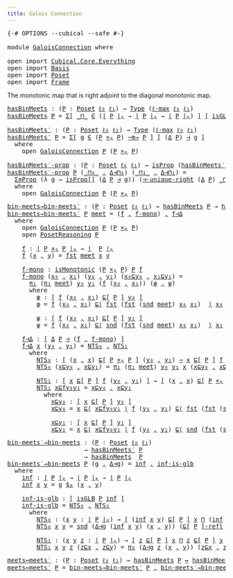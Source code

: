 ```yaml
---
title: Galois Connection
---
```


<pre class="Agda"><a id="43" class="Symbol">{-#</a> <a id="47" class="Keyword">OPTIONS</a> <a id="55" class="Pragma">--cubical</a> <a id="65" class="Pragma">--safe</a> <a id="72" class="Symbol">#-}</a>

<a id="77" class="Keyword">module</a> <a id="84" href="GaloisConnection.html" class="Module">GaloisConnection</a> <a id="101" class="Keyword">where</a>

<a id="108" class="Keyword">open</a> <a id="113" class="Keyword">import</a> <a id="120" href="Cubical.Core.Everything.html" class="Module">Cubical.Core.Everything</a>
<a id="144" class="Keyword">open</a> <a id="149" class="Keyword">import</a> <a id="156" href="Basis.html" class="Module">Basis</a>
<a id="162" class="Keyword">open</a> <a id="167" class="Keyword">import</a> <a id="174" href="Poset.html" class="Module">Poset</a>
<a id="180" class="Keyword">open</a> <a id="185" class="Keyword">import</a> <a id="192" href="Frame.html" class="Module">Frame</a>
</pre>
The monotonic map that is right adjoint to the diagonal monotonic map.

<pre class="Agda"><a id="hasBinMeets"></a><a id="283" href="GaloisConnection.html#283" class="Function">hasBinMeets</a> <a id="295" class="Symbol">:</a> <a id="297" class="Symbol">(</a><a id="298" href="GaloisConnection.html#298" class="Bound">P</a> <a id="300" class="Symbol">:</a> <a id="302" href="Poset.html#2165" class="Function">Poset</a> <a id="308" href="Basis.html#2455" class="Generalizable">ℓ₀</a> <a id="311" href="Basis.html#2458" class="Generalizable">ℓ₁</a><a id="313" class="Symbol">)</a> <a id="315" class="Symbol">→</a> <a id="317" href="Cubical.Core.Primitives.html#1230" class="Primitive">Type</a> <a id="322" class="Symbol">(</a><a id="323" href="Cubical.Core.Primitives.html#1202" class="Primitive">ℓ-max</a> <a id="329" href="Basis.html#2455" class="Generalizable">ℓ₀</a> <a id="332" href="Basis.html#2458" class="Generalizable">ℓ₁</a><a id="334" class="Symbol">)</a>
<a id="336" href="GaloisConnection.html#283" class="Function">hasBinMeets</a> <a id="348" href="GaloisConnection.html#348" class="Bound">P</a> <a id="350" class="Symbol">=</a> <a id="352" href="Cubical.Core.Primitives.html#6302" class="Function">Σ[</a> <a id="355" href="GaloisConnection.html#355" class="Bound Operator">_⊓_</a> <a id="359" href="Cubical.Core.Primitives.html#6302" class="Function">∈</a> <a id="361" class="Symbol">(</a><a id="362" href="Poset.html#2382" class="Function Operator">∣</a> <a id="364" href="GaloisConnection.html#348" class="Bound">P</a> <a id="366" href="Poset.html#2382" class="Function Operator">∣ₚ</a> <a id="369" class="Symbol">→</a> <a id="371" href="Poset.html#2382" class="Function Operator">∣</a> <a id="373" href="GaloisConnection.html#348" class="Bound">P</a> <a id="375" href="Poset.html#2382" class="Function Operator">∣ₚ</a> <a id="378" class="Symbol">→</a> <a id="380" href="Poset.html#2382" class="Function Operator">∣</a> <a id="382" href="GaloisConnection.html#348" class="Bound">P</a> <a id="384" href="Poset.html#2382" class="Function Operator">∣ₚ</a><a id="386" class="Symbol">)</a> <a id="388" href="Cubical.Core.Primitives.html#6302" class="Function">]</a> <a id="390" href="Basis.html#1600" class="Function Operator">[</a> <a id="392" href="Frame.html#1300" class="Function">isGLB</a> <a id="398" href="GaloisConnection.html#348" class="Bound">P</a> <a id="400" href="GaloisConnection.html#355" class="Bound Operator">_⊓_</a> <a id="404" href="Basis.html#1600" class="Function Operator">]</a>

<a id="hasBinMeets′"></a><a id="407" href="GaloisConnection.html#407" class="Function">hasBinMeets′</a> <a id="420" class="Symbol">:</a> <a id="422" class="Symbol">(</a><a id="423" href="GaloisConnection.html#423" class="Bound">P</a> <a id="425" class="Symbol">:</a> <a id="427" href="Poset.html#2165" class="Function">Poset</a> <a id="433" href="Basis.html#2455" class="Generalizable">ℓ₀</a> <a id="436" href="Basis.html#2458" class="Generalizable">ℓ₁</a><a id="438" class="Symbol">)</a> <a id="440" class="Symbol">→</a> <a id="442" href="Cubical.Core.Primitives.html#1230" class="Primitive">Type</a> <a id="447" class="Symbol">(</a><a id="448" href="Cubical.Core.Primitives.html#1202" class="Primitive">ℓ-max</a> <a id="454" href="Basis.html#2455" class="Generalizable">ℓ₀</a> <a id="457" href="Basis.html#2458" class="Generalizable">ℓ₁</a><a id="459" class="Symbol">)</a>
<a id="461" href="GaloisConnection.html#407" class="Function">hasBinMeets′</a> <a id="474" href="GaloisConnection.html#474" class="Bound">P</a> <a id="476" class="Symbol">=</a> <a id="478" href="Cubical.Core.Primitives.html#6302" class="Function">Σ[</a> <a id="481" href="GaloisConnection.html#481" class="Bound">g</a> <a id="483" href="Cubical.Core.Primitives.html#6302" class="Function">∈</a> <a id="485" class="Symbol">(</a><a id="486" href="GaloisConnection.html#474" class="Bound">P</a> <a id="488" href="Poset.html#7749" class="Function Operator">×ₚ</a> <a id="491" href="GaloisConnection.html#474" class="Bound">P</a><a id="492" class="Symbol">)</a> <a id="494" href="Poset.html#5482" class="Function Operator">─m→</a> <a id="498" href="GaloisConnection.html#474" class="Bound">P</a> <a id="500" href="Cubical.Core.Primitives.html#6302" class="Function">]</a> <a id="502" href="Basis.html#1600" class="Function Operator">[</a> <a id="504" class="Symbol">(</a><a id="505" href="Poset.html#8855" class="Function">Δ</a> <a id="507" href="GaloisConnection.html#474" class="Bound">P</a><a id="508" class="Symbol">)</a> <a id="510" href="Poset.html#9592" class="Function Operator">⊣</a> <a id="512" href="GaloisConnection.html#481" class="Bound">g</a> <a id="514" href="Basis.html#1600" class="Function Operator">]</a>
  <a id="518" class="Keyword">where</a>
    <a id="528" class="Keyword">open</a> <a id="533" href="Poset.html#9546" class="Module">GaloisConnection</a> <a id="550" href="GaloisConnection.html#474" class="Bound">P</a> <a id="552" class="Symbol">(</a><a id="553" href="GaloisConnection.html#474" class="Bound">P</a> <a id="555" href="Poset.html#7749" class="Function Operator">×ₚ</a> <a id="558" href="GaloisConnection.html#474" class="Bound">P</a><a id="559" class="Symbol">)</a>

<a id="hasBinMeets′-prop"></a><a id="562" href="GaloisConnection.html#562" class="Function">hasBinMeets′-prop</a> <a id="580" class="Symbol">:</a> <a id="582" class="Symbol">(</a><a id="583" href="GaloisConnection.html#583" class="Bound">P</a> <a id="585" class="Symbol">:</a> <a id="587" href="Poset.html#2165" class="Function">Poset</a> <a id="593" href="Basis.html#2455" class="Generalizable">ℓ₀</a> <a id="596" href="Basis.html#2458" class="Generalizable">ℓ₁</a><a id="598" class="Symbol">)</a> <a id="600" class="Symbol">→</a> <a id="602" href="Cubical.Foundations.Prelude.html#10148" class="Function">isProp</a> <a id="609" class="Symbol">(</a><a id="610" href="GaloisConnection.html#407" class="Function">hasBinMeets′</a> <a id="623" href="GaloisConnection.html#583" class="Bound">P</a><a id="624" class="Symbol">)</a>
<a id="626" href="GaloisConnection.html#562" class="Function">hasBinMeets′-prop</a> <a id="644" href="GaloisConnection.html#644" class="Bound">P</a> <a id="646" class="Symbol">(</a><a id="647" href="GaloisConnection.html#647" class="Bound Operator">_⊓₀_</a> <a id="652" href="Agda.Builtin.Sigma.html#236" class="InductiveConstructor Operator">,</a> <a id="654" href="GaloisConnection.html#654" class="Bound">Δ⊣⊓₀</a><a id="658" class="Symbol">)</a> <a id="660" class="Symbol">(</a><a id="661" href="GaloisConnection.html#661" class="Bound Operator">_⊓₁_</a> <a id="666" href="Agda.Builtin.Sigma.html#236" class="InductiveConstructor Operator">,</a> <a id="668" href="GaloisConnection.html#668" class="Bound">Δ⊣⊓₁</a><a id="672" class="Symbol">)</a> <a id="674" class="Symbol">=</a>
  <a id="678" href="Cubical.Data.Sigma.Properties.html#11948" class="Function">Σ≡Prop</a> <a id="685" class="Symbol">(λ</a> <a id="688" href="GaloisConnection.html#688" class="Bound">g</a> <a id="690" class="Symbol">→</a> <a id="692" href="Basis.html#1544" class="Function">isProp[]</a> <a id="701" class="Symbol">(</a><a id="702" href="Poset.html#8855" class="Function">Δ</a> <a id="704" href="GaloisConnection.html#644" class="Bound">P</a> <a id="706" href="Poset.html#9592" class="Function Operator">⊣</a> <a id="708" href="GaloisConnection.html#688" class="Bound">g</a><a id="709" class="Symbol">))</a> <a id="712" class="Symbol">(</a><a id="713" href="Poset.html#9721" class="Function">⊣-unique-right</a> <a id="728" class="Symbol">(</a><a id="729" href="Poset.html#8855" class="Function">Δ</a> <a id="731" href="GaloisConnection.html#644" class="Bound">P</a><a id="732" class="Symbol">)</a> <a id="734" href="GaloisConnection.html#647" class="Bound Operator">_⊓₀_</a> <a id="739" href="GaloisConnection.html#661" class="Bound Operator">_⊓₁_</a> <a id="744" href="GaloisConnection.html#654" class="Bound">Δ⊣⊓₀</a> <a id="749" href="GaloisConnection.html#668" class="Bound">Δ⊣⊓₁</a><a id="753" class="Symbol">)</a>
  <a id="757" class="Keyword">where</a>
    <a id="767" class="Keyword">open</a> <a id="772" href="Poset.html#9546" class="Module">GaloisConnection</a> <a id="789" href="GaloisConnection.html#644" class="Bound">P</a> <a id="791" class="Symbol">(</a><a id="792" href="GaloisConnection.html#644" class="Bound">P</a> <a id="794" href="Poset.html#7749" class="Function Operator">×ₚ</a> <a id="797" href="GaloisConnection.html#644" class="Bound">P</a><a id="798" class="Symbol">)</a>
</pre>
<pre class="Agda"><a id="bin-meets→bin-meets′"></a><a id="813" href="GaloisConnection.html#813" class="Function">bin-meets→bin-meets′</a> <a id="834" class="Symbol">:</a> <a id="836" class="Symbol">(</a><a id="837" href="GaloisConnection.html#837" class="Bound">P</a> <a id="839" class="Symbol">:</a> <a id="841" href="Poset.html#2165" class="Function">Poset</a> <a id="847" href="Basis.html#2455" class="Generalizable">ℓ₀</a> <a id="850" href="Basis.html#2458" class="Generalizable">ℓ₁</a><a id="852" class="Symbol">)</a> <a id="854" class="Symbol">→</a> <a id="856" href="GaloisConnection.html#283" class="Function">hasBinMeets</a> <a id="868" href="GaloisConnection.html#837" class="Bound">P</a> <a id="870" class="Symbol">→</a> <a id="872" href="GaloisConnection.html#407" class="Function">hasBinMeets′</a> <a id="885" href="GaloisConnection.html#837" class="Bound">P</a>
<a id="887" href="GaloisConnection.html#813" class="Function">bin-meets→bin-meets′</a> <a id="908" href="GaloisConnection.html#908" class="Bound">P</a> <a id="910" href="GaloisConnection.html#910" class="Bound">meet</a> <a id="915" class="Symbol">=</a> <a id="917" class="Symbol">(</a><a id="918" href="GaloisConnection.html#1012" class="Function">f</a> <a id="920" href="Agda.Builtin.Sigma.html#236" class="InductiveConstructor Operator">,</a> <a id="922" href="GaloisConnection.html#1072" class="Function">f-mono</a><a id="928" class="Symbol">)</a> <a id="930" href="Agda.Builtin.Sigma.html#236" class="InductiveConstructor Operator">,</a> <a id="932" href="GaloisConnection.html#1448" class="Function">f⊣Δ</a>
  <a id="938" class="Keyword">where</a>
    <a id="948" class="Keyword">open</a> <a id="953" href="Poset.html#9546" class="Module">GaloisConnection</a> <a id="970" href="GaloisConnection.html#908" class="Bound">P</a> <a id="972" class="Symbol">(</a><a id="973" href="GaloisConnection.html#908" class="Bound">P</a> <a id="975" href="Poset.html#7749" class="Function Operator">×ₚ</a> <a id="978" href="GaloisConnection.html#908" class="Bound">P</a><a id="979" class="Symbol">)</a>
    <a id="985" class="Keyword">open</a> <a id="990" href="Poset.html#3652" class="Module">PosetReasoning</a> <a id="1005" href="GaloisConnection.html#908" class="Bound">P</a>

    <a id="1012" href="GaloisConnection.html#1012" class="Function">f</a> <a id="1014" class="Symbol">:</a> <a id="1016" href="Poset.html#2382" class="Function Operator">∣</a> <a id="1018" href="GaloisConnection.html#908" class="Bound">P</a> <a id="1020" href="Poset.html#7749" class="Function Operator">×ₚ</a> <a id="1023" href="GaloisConnection.html#908" class="Bound">P</a> <a id="1025" href="Poset.html#2382" class="Function Operator">∣ₚ</a> <a id="1028" class="Symbol">→</a> <a id="1030" href="Poset.html#2382" class="Function Operator">∣</a>  <a id="1033" href="GaloisConnection.html#908" class="Bound">P</a> <a id="1035" href="Poset.html#2382" class="Function Operator">∣ₚ</a>
    <a id="1042" href="GaloisConnection.html#1012" class="Function">f</a> <a id="1044" class="Symbol">(</a><a id="1045" href="GaloisConnection.html#1045" class="Bound">x</a> <a id="1047" href="Agda.Builtin.Sigma.html#236" class="InductiveConstructor Operator">,</a> <a id="1049" href="GaloisConnection.html#1049" class="Bound">y</a><a id="1050" class="Symbol">)</a> <a id="1052" class="Symbol">=</a> <a id="1054" href="Agda.Builtin.Sigma.html#252" class="Field">fst</a> <a id="1058" href="GaloisConnection.html#910" class="Bound">meet</a> <a id="1063" href="GaloisConnection.html#1045" class="Bound">x</a> <a id="1065" href="GaloisConnection.html#1049" class="Bound">y</a>

    <a id="1072" href="GaloisConnection.html#1072" class="Function">f-mono</a> <a id="1079" class="Symbol">:</a> <a id="1081" href="Poset.html#4668" class="Function">isMonotonic</a> <a id="1093" class="Symbol">(</a><a id="1094" href="GaloisConnection.html#908" class="Bound">P</a> <a id="1096" href="Poset.html#7749" class="Function Operator">×ₚ</a> <a id="1099" href="GaloisConnection.html#908" class="Bound">P</a><a id="1100" class="Symbol">)</a> <a id="1102" href="GaloisConnection.html#908" class="Bound">P</a> <a id="1104" href="GaloisConnection.html#1012" class="Function">f</a>
    <a id="1110" href="GaloisConnection.html#1072" class="Function">f-mono</a> <a id="1117" class="Symbol">(</a><a id="1118" href="GaloisConnection.html#1118" class="Bound">x₀</a> <a id="1121" href="Agda.Builtin.Sigma.html#236" class="InductiveConstructor Operator">,</a> <a id="1123" href="GaloisConnection.html#1123" class="Bound">x₁</a><a id="1125" class="Symbol">)</a> <a id="1127" class="Symbol">(</a><a id="1128" href="GaloisConnection.html#1128" class="Bound">y₀</a> <a id="1131" href="Agda.Builtin.Sigma.html#236" class="InductiveConstructor Operator">,</a> <a id="1133" href="GaloisConnection.html#1133" class="Bound">y₁</a><a id="1135" class="Symbol">)</a> <a id="1137" class="Symbol">(</a><a id="1138" href="GaloisConnection.html#1138" class="Bound">x₀⊑y₀</a> <a id="1144" href="Agda.Builtin.Sigma.html#236" class="InductiveConstructor Operator">,</a> <a id="1146" href="GaloisConnection.html#1146" class="Bound">x₁⊑y₁</a><a id="1151" class="Symbol">)</a> <a id="1153" class="Symbol">=</a>
      <a id="1161" href="Basis.html#1018" class="Field">π₁</a> <a id="1164" class="Symbol">(</a><a id="1165" href="Basis.html#1018" class="Field">π₁</a> <a id="1168" href="GaloisConnection.html#910" class="Bound">meet</a><a id="1172" class="Symbol">)</a> <a id="1174" href="GaloisConnection.html#1128" class="Bound">y₀</a> <a id="1177" href="GaloisConnection.html#1133" class="Bound">y₁</a> <a id="1180" class="Symbol">(</a><a id="1181" href="GaloisConnection.html#1012" class="Function">f</a> <a id="1183" class="Symbol">(</a><a id="1184" href="GaloisConnection.html#1118" class="Bound">x₀</a> <a id="1187" href="Agda.Builtin.Sigma.html#236" class="InductiveConstructor Operator">,</a> <a id="1189" href="GaloisConnection.html#1123" class="Bound">x₁</a><a id="1191" class="Symbol">))</a> <a id="1194" class="Symbol">(</a><a id="1195" href="GaloisConnection.html#1222" class="Function">φ</a> <a id="1197" href="Agda.Builtin.Sigma.html#236" class="InductiveConstructor Operator">,</a> <a id="1199" href="GaloisConnection.html#1337" class="Function">ψ</a><a id="1200" class="Symbol">)</a>
      <a id="1208" class="Keyword">where</a>
        <a id="1222" href="GaloisConnection.html#1222" class="Function">φ</a> <a id="1224" class="Symbol">:</a> <a id="1226" href="Basis.html#1600" class="Function Operator">[</a> <a id="1228" href="GaloisConnection.html#1012" class="Function">f</a> <a id="1230" class="Symbol">(</a><a id="1231" href="GaloisConnection.html#1118" class="Bound">x₀</a> <a id="1234" href="Agda.Builtin.Sigma.html#236" class="InductiveConstructor Operator">,</a> <a id="1236" href="GaloisConnection.html#1123" class="Bound">x₁</a><a id="1238" class="Symbol">)</a> <a id="1240" href="Poset.html#2551" class="Function">⊑[</a> <a id="1243" href="GaloisConnection.html#908" class="Bound">P</a> <a id="1245" href="Poset.html#2551" class="Function">]</a> <a id="1247" href="GaloisConnection.html#1128" class="Bound">y₀</a> <a id="1250" href="Basis.html#1600" class="Function Operator">]</a>
        <a id="1260" href="GaloisConnection.html#1222" class="Function">φ</a> <a id="1262" class="Symbol">=</a> <a id="1264" href="GaloisConnection.html#1012" class="Function">f</a> <a id="1266" class="Symbol">(</a><a id="1267" href="GaloisConnection.html#1118" class="Bound">x₀</a> <a id="1270" href="Agda.Builtin.Sigma.html#236" class="InductiveConstructor Operator">,</a> <a id="1272" href="GaloisConnection.html#1123" class="Bound">x₁</a><a id="1274" class="Symbol">)</a> <a id="1276" href="Poset.html#3694" class="Function Operator">⊑⟨</a> <a id="1279" href="Agda.Builtin.Sigma.html#252" class="Field">fst</a> <a id="1283" class="Symbol">(</a><a id="1284" href="Agda.Builtin.Sigma.html#252" class="Field">fst</a> <a id="1288" class="Symbol">(</a><a id="1289" href="Agda.Builtin.Sigma.html#264" class="Field">snd</a> <a id="1293" href="GaloisConnection.html#910" class="Bound">meet</a><a id="1297" class="Symbol">)</a> <a id="1299" href="GaloisConnection.html#1118" class="Bound">x₀</a> <a id="1302" href="GaloisConnection.html#1123" class="Bound">x₁</a><a id="1304" class="Symbol">)</a>  <a id="1307" href="Poset.html#3694" class="Function Operator">⟩</a> <a id="1309" href="GaloisConnection.html#1118" class="Bound">x₀</a> <a id="1312" href="Poset.html#3694" class="Function Operator">⊑⟨</a> <a id="1315" href="GaloisConnection.html#1138" class="Bound">x₀⊑y₀</a> <a id="1321" href="Poset.html#3694" class="Function Operator">⟩</a> <a id="1323" href="GaloisConnection.html#1128" class="Bound">y₀</a> <a id="1326" href="Poset.html#3832" class="Function Operator">■</a>

        <a id="1337" href="GaloisConnection.html#1337" class="Function">ψ</a> <a id="1339" class="Symbol">:</a> <a id="1341" href="Basis.html#1600" class="Function Operator">[</a> <a id="1343" href="GaloisConnection.html#1012" class="Function">f</a> <a id="1345" class="Symbol">(</a><a id="1346" href="GaloisConnection.html#1118" class="Bound">x₀</a> <a id="1349" href="Agda.Builtin.Sigma.html#236" class="InductiveConstructor Operator">,</a> <a id="1351" href="GaloisConnection.html#1123" class="Bound">x₁</a><a id="1353" class="Symbol">)</a> <a id="1355" href="Poset.html#2551" class="Function">⊑[</a> <a id="1358" href="GaloisConnection.html#908" class="Bound">P</a> <a id="1360" href="Poset.html#2551" class="Function">]</a> <a id="1362" href="GaloisConnection.html#1133" class="Bound">y₁</a> <a id="1365" href="Basis.html#1600" class="Function Operator">]</a>
        <a id="1375" href="GaloisConnection.html#1337" class="Function">ψ</a> <a id="1377" class="Symbol">=</a> <a id="1379" href="GaloisConnection.html#1012" class="Function">f</a> <a id="1381" class="Symbol">(</a><a id="1382" href="GaloisConnection.html#1118" class="Bound">x₀</a> <a id="1385" href="Agda.Builtin.Sigma.html#236" class="InductiveConstructor Operator">,</a> <a id="1387" href="GaloisConnection.html#1123" class="Bound">x₁</a><a id="1389" class="Symbol">)</a> <a id="1391" href="Poset.html#3694" class="Function Operator">⊑⟨</a> <a id="1394" href="Agda.Builtin.Sigma.html#264" class="Field">snd</a> <a id="1398" class="Symbol">(</a><a id="1399" href="Agda.Builtin.Sigma.html#252" class="Field">fst</a> <a id="1403" class="Symbol">(</a><a id="1404" href="Agda.Builtin.Sigma.html#264" class="Field">snd</a> <a id="1408" href="GaloisConnection.html#910" class="Bound">meet</a><a id="1412" class="Symbol">)</a> <a id="1414" href="GaloisConnection.html#1118" class="Bound">x₀</a> <a id="1417" href="GaloisConnection.html#1123" class="Bound">x₁</a><a id="1419" class="Symbol">)</a>  <a id="1422" href="Poset.html#3694" class="Function Operator">⟩</a> <a id="1424" href="GaloisConnection.html#1123" class="Bound">x₁</a> <a id="1427" href="Poset.html#3694" class="Function Operator">⊑⟨</a> <a id="1430" href="GaloisConnection.html#1146" class="Bound">x₁⊑y₁</a> <a id="1436" href="Poset.html#3694" class="Function Operator">⟩</a> <a id="1438" href="GaloisConnection.html#1133" class="Bound">y₁</a> <a id="1441" href="Poset.html#3832" class="Function Operator">■</a>

    <a id="1448" href="GaloisConnection.html#1448" class="Function">f⊣Δ</a> <a id="1452" class="Symbol">:</a> <a id="1454" href="Basis.html#1600" class="Function Operator">[</a> <a id="1456" href="Poset.html#8855" class="Function">Δ</a> <a id="1458" href="GaloisConnection.html#908" class="Bound">P</a> <a id="1460" href="Poset.html#9592" class="Function Operator">⊣</a> <a id="1462" class="Symbol">(</a><a id="1463" href="GaloisConnection.html#1012" class="Function">f</a> <a id="1465" href="Agda.Builtin.Sigma.html#236" class="InductiveConstructor Operator">,</a> <a id="1467" href="GaloisConnection.html#1072" class="Function">f-mono</a><a id="1473" class="Symbol">)</a> <a id="1475" href="Basis.html#1600" class="Function Operator">]</a>
    <a id="1481" href="GaloisConnection.html#1448" class="Function">f⊣Δ</a> <a id="1485" href="GaloisConnection.html#1485" class="Bound">x</a> <a id="1487" class="Symbol">(</a><a id="1488" href="GaloisConnection.html#1488" class="Bound">y₀</a> <a id="1491" href="Agda.Builtin.Sigma.html#236" class="InductiveConstructor Operator">,</a> <a id="1493" href="GaloisConnection.html#1493" class="Bound">y₁</a><a id="1495" class="Symbol">)</a> <a id="1497" class="Symbol">=</a> <a id="1499" href="GaloisConnection.html#1531" class="Function">NTS₀</a> <a id="1504" href="Agda.Builtin.Sigma.html#236" class="InductiveConstructor Operator">,</a> <a id="1506" href="GaloisConnection.html#1668" class="Function">NTS₁</a>
      <a id="1517" class="Keyword">where</a>
        <a id="1531" href="GaloisConnection.html#1531" class="Function">NTS₀</a> <a id="1536" class="Symbol">:</a> <a id="1538" href="Basis.html#1600" class="Function Operator">[</a> <a id="1540" class="Symbol">(</a><a id="1541" href="GaloisConnection.html#1485" class="Bound">x</a> <a id="1543" href="Agda.Builtin.Sigma.html#236" class="InductiveConstructor Operator">,</a> <a id="1545" href="GaloisConnection.html#1485" class="Bound">x</a><a id="1546" class="Symbol">)</a> <a id="1548" href="Poset.html#2551" class="Function">⊑[</a> <a id="1551" href="GaloisConnection.html#908" class="Bound">P</a> <a id="1553" href="Poset.html#7749" class="Function Operator">×ₚ</a> <a id="1556" href="GaloisConnection.html#908" class="Bound">P</a> <a id="1558" href="Poset.html#2551" class="Function">]</a> <a id="1560" class="Symbol">(</a><a id="1561" href="GaloisConnection.html#1488" class="Bound">y₀</a> <a id="1564" href="Agda.Builtin.Sigma.html#236" class="InductiveConstructor Operator">,</a> <a id="1566" href="GaloisConnection.html#1493" class="Bound">y₁</a><a id="1568" class="Symbol">)</a> <a id="1570" href="Cubical.Functions.Logic.html#1956" class="Function Operator">⇒</a> <a id="1572" href="GaloisConnection.html#1485" class="Bound">x</a> <a id="1574" href="Poset.html#2551" class="Function">⊑[</a> <a id="1577" href="GaloisConnection.html#908" class="Bound">P</a> <a id="1579" href="Poset.html#2551" class="Function">]</a> <a id="1581" href="GaloisConnection.html#1012" class="Function">f</a> <a id="1583" class="Symbol">(</a><a id="1584" href="GaloisConnection.html#1488" class="Bound">y₀</a> <a id="1587" href="Agda.Builtin.Sigma.html#236" class="InductiveConstructor Operator">,</a> <a id="1589" href="GaloisConnection.html#1493" class="Bound">y₁</a><a id="1591" class="Symbol">)</a> <a id="1593" href="Basis.html#1600" class="Function Operator">]</a>
        <a id="1603" href="GaloisConnection.html#1531" class="Function">NTS₀</a> <a id="1608" class="Symbol">(</a><a id="1609" href="GaloisConnection.html#1609" class="Bound">x⊑y₀</a> <a id="1614" href="Agda.Builtin.Sigma.html#236" class="InductiveConstructor Operator">,</a> <a id="1616" href="GaloisConnection.html#1616" class="Bound">x⊑y₁</a><a id="1620" class="Symbol">)</a> <a id="1622" class="Symbol">=</a> <a id="1624" href="Basis.html#1018" class="Field">π₁</a> <a id="1627" class="Symbol">(</a><a id="1628" href="Basis.html#1018" class="Field">π₁</a> <a id="1631" href="GaloisConnection.html#910" class="Bound">meet</a><a id="1635" class="Symbol">)</a> <a id="1637" href="GaloisConnection.html#1488" class="Bound">y₀</a> <a id="1640" href="GaloisConnection.html#1493" class="Bound">y₁</a> <a id="1643" href="GaloisConnection.html#1485" class="Bound">x</a> <a id="1645" class="Symbol">(</a><a id="1646" href="GaloisConnection.html#1609" class="Bound">x⊑y₀</a> <a id="1651" href="Agda.Builtin.Sigma.html#236" class="InductiveConstructor Operator">,</a> <a id="1653" href="GaloisConnection.html#1616" class="Bound">x⊑y₁</a><a id="1657" class="Symbol">)</a>

        <a id="1668" href="GaloisConnection.html#1668" class="Function">NTS₁</a> <a id="1673" class="Symbol">:</a> <a id="1675" href="Basis.html#1600" class="Function Operator">[</a> <a id="1677" href="GaloisConnection.html#1485" class="Bound">x</a> <a id="1679" href="Poset.html#2551" class="Function">⊑[</a> <a id="1682" href="GaloisConnection.html#908" class="Bound">P</a> <a id="1684" href="Poset.html#2551" class="Function">]</a> <a id="1686" href="GaloisConnection.html#1012" class="Function">f</a> <a id="1688" class="Symbol">(</a><a id="1689" href="GaloisConnection.html#1488" class="Bound">y₀</a> <a id="1692" href="Agda.Builtin.Sigma.html#236" class="InductiveConstructor Operator">,</a> <a id="1694" href="GaloisConnection.html#1493" class="Bound">y₁</a><a id="1696" class="Symbol">)</a> <a id="1698" href="Basis.html#1600" class="Function Operator">]</a> <a id="1700" class="Symbol">→</a> <a id="1702" href="Basis.html#1600" class="Function Operator">[</a> <a id="1704" class="Symbol">(</a><a id="1705" href="GaloisConnection.html#1485" class="Bound">x</a> <a id="1707" href="Agda.Builtin.Sigma.html#236" class="InductiveConstructor Operator">,</a> <a id="1709" href="GaloisConnection.html#1485" class="Bound">x</a><a id="1710" class="Symbol">)</a> <a id="1712" href="Poset.html#2551" class="Function">⊑[</a> <a id="1715" href="GaloisConnection.html#908" class="Bound">P</a> <a id="1717" href="Poset.html#7749" class="Function Operator">×ₚ</a> <a id="1720" href="GaloisConnection.html#908" class="Bound">P</a> <a id="1722" href="Poset.html#2551" class="Function">]</a> <a id="1724" class="Symbol">(</a><a id="1725" href="GaloisConnection.html#1488" class="Bound">y₀</a> <a id="1728" href="Agda.Builtin.Sigma.html#236" class="InductiveConstructor Operator">,</a> <a id="1730" href="GaloisConnection.html#1493" class="Bound">y₁</a><a id="1732" class="Symbol">)</a> <a id="1734" href="Basis.html#1600" class="Function Operator">]</a>
        <a id="1744" href="GaloisConnection.html#1668" class="Function">NTS₁</a> <a id="1749" href="GaloisConnection.html#1749" class="Bound">x⊑fy₀y₁</a> <a id="1757" class="Symbol">=</a> <a id="1759" href="GaloisConnection.html#1799" class="Function">x⊑y₀</a> <a id="1764" href="Agda.Builtin.Sigma.html#236" class="InductiveConstructor Operator">,</a> <a id="1766" href="GaloisConnection.html#1918" class="Function">x⊑y₁</a>
          <a id="1781" class="Keyword">where</a>
            <a id="1799" href="GaloisConnection.html#1799" class="Function">x⊑y₀</a> <a id="1804" class="Symbol">:</a> <a id="1806" href="Basis.html#1600" class="Function Operator">[</a> <a id="1808" href="GaloisConnection.html#1485" class="Bound">x</a> <a id="1810" href="Poset.html#2551" class="Function">⊑[</a> <a id="1813" href="GaloisConnection.html#908" class="Bound">P</a> <a id="1815" href="Poset.html#2551" class="Function">]</a> <a id="1817" href="GaloisConnection.html#1488" class="Bound">y₀</a> <a id="1820" href="Basis.html#1600" class="Function Operator">]</a>
            <a id="1834" href="GaloisConnection.html#1799" class="Function">x⊑y₀</a> <a id="1839" class="Symbol">=</a> <a id="1841" href="GaloisConnection.html#1485" class="Bound">x</a> <a id="1843" href="Poset.html#3694" class="Function Operator">⊑⟨</a> <a id="1846" href="GaloisConnection.html#1749" class="Bound">x⊑fy₀y₁</a> <a id="1854" href="Poset.html#3694" class="Function Operator">⟩</a> <a id="1856" href="GaloisConnection.html#1012" class="Function">f</a> <a id="1858" class="Symbol">(</a><a id="1859" href="GaloisConnection.html#1488" class="Bound">y₀</a> <a id="1862" href="Agda.Builtin.Sigma.html#236" class="InductiveConstructor Operator">,</a> <a id="1864" href="GaloisConnection.html#1493" class="Bound">y₁</a><a id="1866" class="Symbol">)</a> <a id="1868" href="Poset.html#3694" class="Function Operator">⊑⟨</a> <a id="1871" href="Agda.Builtin.Sigma.html#252" class="Field">fst</a> <a id="1875" class="Symbol">(</a><a id="1876" href="Agda.Builtin.Sigma.html#252" class="Field">fst</a> <a id="1880" class="Symbol">(</a><a id="1881" href="Agda.Builtin.Sigma.html#264" class="Field">snd</a> <a id="1885" href="GaloisConnection.html#910" class="Bound">meet</a><a id="1889" class="Symbol">)</a> <a id="1891" href="GaloisConnection.html#1488" class="Bound">y₀</a> <a id="1894" href="GaloisConnection.html#1493" class="Bound">y₁</a><a id="1896" class="Symbol">)</a> <a id="1898" href="Poset.html#3694" class="Function Operator">⟩</a> <a id="1900" href="GaloisConnection.html#1488" class="Bound">y₀</a> <a id="1903" href="Poset.html#3832" class="Function Operator">■</a>

            <a id="1918" href="GaloisConnection.html#1918" class="Function">x⊑y₁</a> <a id="1923" class="Symbol">:</a> <a id="1925" href="Basis.html#1600" class="Function Operator">[</a> <a id="1927" href="GaloisConnection.html#1485" class="Bound">x</a> <a id="1929" href="Poset.html#2551" class="Function">⊑[</a> <a id="1932" href="GaloisConnection.html#908" class="Bound">P</a> <a id="1934" href="Poset.html#2551" class="Function">]</a> <a id="1936" href="GaloisConnection.html#1493" class="Bound">y₁</a> <a id="1939" href="Basis.html#1600" class="Function Operator">]</a>
            <a id="1953" href="GaloisConnection.html#1918" class="Function">x⊑y₁</a> <a id="1958" class="Symbol">=</a> <a id="1960" href="GaloisConnection.html#1485" class="Bound">x</a> <a id="1962" href="Poset.html#3694" class="Function Operator">⊑⟨</a> <a id="1965" href="GaloisConnection.html#1749" class="Bound">x⊑fy₀y₁</a> <a id="1973" href="Poset.html#3694" class="Function Operator">⟩</a> <a id="1975" href="GaloisConnection.html#1012" class="Function">f</a> <a id="1977" class="Symbol">(</a><a id="1978" href="GaloisConnection.html#1488" class="Bound">y₀</a> <a id="1981" href="Agda.Builtin.Sigma.html#236" class="InductiveConstructor Operator">,</a> <a id="1983" href="GaloisConnection.html#1493" class="Bound">y₁</a><a id="1985" class="Symbol">)</a> <a id="1987" href="Poset.html#3694" class="Function Operator">⊑⟨</a> <a id="1990" href="Agda.Builtin.Sigma.html#264" class="Field">snd</a> <a id="1994" class="Symbol">(</a><a id="1995" href="Agda.Builtin.Sigma.html#252" class="Field">fst</a> <a id="1999" class="Symbol">(</a><a id="2000" href="Agda.Builtin.Sigma.html#264" class="Field">snd</a> <a id="2004" href="GaloisConnection.html#910" class="Bound">meet</a><a id="2008" class="Symbol">)</a> <a id="2010" href="GaloisConnection.html#1488" class="Bound">y₀</a> <a id="2013" href="GaloisConnection.html#1493" class="Bound">y₁</a><a id="2015" class="Symbol">)</a> <a id="2017" href="Poset.html#3694" class="Function Operator">⟩</a> <a id="2019" href="GaloisConnection.html#1493" class="Bound">y₁</a> <a id="2022" href="Poset.html#3832" class="Function Operator">■</a>
</pre>
<pre class="Agda"><a id="bin-meets′→bin-meets"></a><a id="2037" href="GaloisConnection.html#2037" class="Function">bin-meets′→bin-meets</a> <a id="2058" class="Symbol">:</a> <a id="2060" class="Symbol">(</a><a id="2061" href="GaloisConnection.html#2061" class="Bound">P</a> <a id="2063" class="Symbol">:</a> <a id="2065" href="Poset.html#2165" class="Function">Poset</a> <a id="2071" href="Basis.html#2455" class="Generalizable">ℓ₀</a> <a id="2074" href="Basis.html#2458" class="Generalizable">ℓ₁</a><a id="2076" class="Symbol">)</a>
                     <a id="2099" class="Symbol">→</a> <a id="2101" href="GaloisConnection.html#407" class="Function">hasBinMeets′</a> <a id="2114" href="GaloisConnection.html#2061" class="Bound">P</a>
                     <a id="2137" class="Symbol">→</a> <a id="2139" href="GaloisConnection.html#283" class="Function">hasBinMeets</a>  <a id="2152" href="GaloisConnection.html#2061" class="Bound">P</a>
<a id="2154" href="GaloisConnection.html#2037" class="Function">bin-meets′→bin-meets</a> <a id="2175" href="GaloisConnection.html#2175" class="Bound">P</a> <a id="2177" class="Symbol">(</a><a id="2178" href="GaloisConnection.html#2178" class="Bound">g</a> <a id="2180" href="Agda.Builtin.Sigma.html#236" class="InductiveConstructor Operator">,</a> <a id="2182" href="GaloisConnection.html#2182" class="Bound">Δ⊣g</a><a id="2185" class="Symbol">)</a> <a id="2187" class="Symbol">=</a> <a id="2189" href="GaloisConnection.html#2218" class="Function">inf</a> <a id="2193" href="Agda.Builtin.Sigma.html#236" class="InductiveConstructor Operator">,</a> <a id="2195" href="GaloisConnection.html#2281" class="Function">inf-is-glb</a>
  <a id="2208" class="Keyword">where</a>
    <a id="2218" href="GaloisConnection.html#2218" class="Function">inf</a> <a id="2222" class="Symbol">:</a> <a id="2224" href="Poset.html#2382" class="Function Operator">∣</a> <a id="2226" href="GaloisConnection.html#2175" class="Bound">P</a> <a id="2228" href="Poset.html#2382" class="Function Operator">∣ₚ</a> <a id="2231" class="Symbol">→</a> <a id="2233" href="Poset.html#2382" class="Function Operator">∣</a> <a id="2235" href="GaloisConnection.html#2175" class="Bound">P</a> <a id="2237" href="Poset.html#2382" class="Function Operator">∣ₚ</a> <a id="2240" class="Symbol">→</a> <a id="2242" href="Poset.html#2382" class="Function Operator">∣</a> <a id="2244" href="GaloisConnection.html#2175" class="Bound">P</a> <a id="2246" href="Poset.html#2382" class="Function Operator">∣ₚ</a>
    <a id="2253" href="GaloisConnection.html#2218" class="Function">inf</a> <a id="2257" href="GaloisConnection.html#2257" class="Bound">x</a> <a id="2259" href="GaloisConnection.html#2259" class="Bound">y</a> <a id="2261" class="Symbol">=</a> <a id="2263" href="GaloisConnection.html#2178" class="Bound">g</a> <a id="2265" href="Poset.html#5650" class="Function Operator">$ₘ</a> <a id="2268" class="Symbol">(</a><a id="2269" href="GaloisConnection.html#2257" class="Bound">x</a> <a id="2271" href="Agda.Builtin.Sigma.html#236" class="InductiveConstructor Operator">,</a> <a id="2273" href="GaloisConnection.html#2259" class="Bound">y</a><a id="2274" class="Symbol">)</a>

    <a id="2281" href="GaloisConnection.html#2281" class="Function">inf-is-glb</a> <a id="2292" class="Symbol">:</a> <a id="2294" href="Basis.html#1600" class="Function Operator">[</a> <a id="2296" href="Frame.html#1300" class="Function">isGLB</a> <a id="2302" href="GaloisConnection.html#2175" class="Bound">P</a> <a id="2304" href="GaloisConnection.html#2218" class="Function">inf</a> <a id="2308" href="Basis.html#1600" class="Function Operator">]</a>
    <a id="2314" href="GaloisConnection.html#2281" class="Function">inf-is-glb</a> <a id="2325" class="Symbol">=</a> <a id="2327" href="GaloisConnection.html#2359" class="Function">NTS₀</a> <a id="2332" href="Agda.Builtin.Sigma.html#236" class="InductiveConstructor Operator">,</a> <a id="2334" href="GaloisConnection.html#2499" class="Function">NTS₁</a>
      <a id="2345" class="Keyword">where</a>
        <a id="2359" href="GaloisConnection.html#2359" class="Function">NTS₀</a> <a id="2364" class="Symbol">:</a> <a id="2366" class="Symbol">(</a><a id="2367" href="GaloisConnection.html#2367" class="Bound">x</a> <a id="2369" href="GaloisConnection.html#2369" class="Bound">y</a> <a id="2371" class="Symbol">:</a> <a id="2373" href="Poset.html#2382" class="Function Operator">∣</a> <a id="2375" href="GaloisConnection.html#2175" class="Bound">P</a> <a id="2377" href="Poset.html#2382" class="Function Operator">∣ₚ</a><a id="2379" class="Symbol">)</a> <a id="2381" class="Symbol">→</a> <a id="2383" href="Basis.html#1600" class="Function Operator">[</a> <a id="2385" class="Symbol">(</a><a id="2386" href="GaloisConnection.html#2218" class="Function">inf</a> <a id="2390" href="GaloisConnection.html#2367" class="Bound">x</a> <a id="2392" href="GaloisConnection.html#2369" class="Bound">y</a><a id="2393" class="Symbol">)</a> <a id="2395" href="Poset.html#2551" class="Function">⊑[</a> <a id="2398" href="GaloisConnection.html#2175" class="Bound">P</a> <a id="2400" href="Poset.html#2551" class="Function">]</a> <a id="2402" href="GaloisConnection.html#2367" class="Bound">x</a> <a id="2404" href="Cubical.Functions.Logic.html#3836" class="Function Operator">⊓</a> <a id="2406" class="Symbol">(</a><a id="2407" href="GaloisConnection.html#2218" class="Function">inf</a> <a id="2411" href="GaloisConnection.html#2367" class="Bound">x</a> <a id="2413" href="GaloisConnection.html#2369" class="Bound">y</a><a id="2414" class="Symbol">)</a> <a id="2416" href="Poset.html#2551" class="Function">⊑[</a> <a id="2419" href="GaloisConnection.html#2175" class="Bound">P</a> <a id="2421" href="Poset.html#2551" class="Function">]</a> <a id="2423" href="GaloisConnection.html#2369" class="Bound">y</a> <a id="2425" href="Basis.html#1600" class="Function Operator">]</a>
        <a id="2435" href="GaloisConnection.html#2359" class="Function">NTS₀</a> <a id="2440" href="GaloisConnection.html#2440" class="Bound">x</a> <a id="2442" href="GaloisConnection.html#2442" class="Bound">y</a> <a id="2444" class="Symbol">=</a> <a id="2446" href="Agda.Builtin.Sigma.html#264" class="Field">snd</a> <a id="2450" class="Symbol">(</a><a id="2451" href="GaloisConnection.html#2182" class="Bound">Δ⊣g</a> <a id="2455" class="Symbol">(</a><a id="2456" href="GaloisConnection.html#2218" class="Function">inf</a> <a id="2460" href="GaloisConnection.html#2440" class="Bound">x</a> <a id="2462" href="GaloisConnection.html#2442" class="Bound">y</a><a id="2463" class="Symbol">)</a> <a id="2465" class="Symbol">(</a><a id="2466" href="GaloisConnection.html#2440" class="Bound">x</a> <a id="2468" href="Agda.Builtin.Sigma.html#236" class="InductiveConstructor Operator">,</a> <a id="2470" href="GaloisConnection.html#2442" class="Bound">y</a><a id="2471" class="Symbol">))</a> <a id="2474" class="Symbol">(</a><a id="2475" href="Poset.html#3014" class="Function Operator">⊑[</a> <a id="2478" href="GaloisConnection.html#2175" class="Bound">P</a> <a id="2480" href="Poset.html#3014" class="Function Operator">]-refl</a> <a id="2487" class="Symbol">_)</a>

        <a id="2499" href="GaloisConnection.html#2499" class="Function">NTS₁</a> <a id="2504" class="Symbol">:</a> <a id="2506" class="Symbol">(</a><a id="2507" href="GaloisConnection.html#2507" class="Bound">x</a> <a id="2509" href="GaloisConnection.html#2509" class="Bound">y</a> <a id="2511" href="GaloisConnection.html#2511" class="Bound">z</a> <a id="2513" class="Symbol">:</a> <a id="2515" href="Poset.html#2382" class="Function Operator">∣</a> <a id="2517" href="GaloisConnection.html#2175" class="Bound">P</a> <a id="2519" href="Poset.html#2382" class="Function Operator">∣ₚ</a><a id="2521" class="Symbol">)</a> <a id="2523" class="Symbol">→</a> <a id="2525" href="Basis.html#1600" class="Function Operator">[</a> <a id="2527" href="GaloisConnection.html#2511" class="Bound">z</a> <a id="2529" href="Poset.html#2551" class="Function">⊑[</a> <a id="2532" href="GaloisConnection.html#2175" class="Bound">P</a> <a id="2534" href="Poset.html#2551" class="Function">]</a> <a id="2536" href="GaloisConnection.html#2507" class="Bound">x</a> <a id="2538" href="Cubical.Functions.Logic.html#3836" class="Function Operator">⊓</a> <a id="2540" href="GaloisConnection.html#2511" class="Bound">z</a> <a id="2542" href="Poset.html#2551" class="Function">⊑[</a> <a id="2545" href="GaloisConnection.html#2175" class="Bound">P</a> <a id="2547" href="Poset.html#2551" class="Function">]</a> <a id="2549" href="GaloisConnection.html#2509" class="Bound">y</a> <a id="2551" href="Cubical.Functions.Logic.html#1956" class="Function Operator">⇒</a> <a id="2553" href="GaloisConnection.html#2511" class="Bound">z</a> <a id="2555" href="Poset.html#2551" class="Function">⊑[</a> <a id="2558" href="GaloisConnection.html#2175" class="Bound">P</a> <a id="2560" href="Poset.html#2551" class="Function">]</a> <a id="2562" href="GaloisConnection.html#2218" class="Function">inf</a> <a id="2566" href="GaloisConnection.html#2507" class="Bound">x</a> <a id="2568" href="GaloisConnection.html#2509" class="Bound">y</a> <a id="2570" href="Basis.html#1600" class="Function Operator">]</a>
        <a id="2580" href="GaloisConnection.html#2499" class="Function">NTS₁</a> <a id="2585" href="GaloisConnection.html#2585" class="Bound">x</a> <a id="2587" href="GaloisConnection.html#2587" class="Bound">y</a> <a id="2589" href="GaloisConnection.html#2589" class="Bound">z</a> <a id="2591" class="Symbol">(</a><a id="2592" href="GaloisConnection.html#2592" class="Bound">z⊑x</a> <a id="2596" href="Agda.Builtin.Sigma.html#236" class="InductiveConstructor Operator">,</a> <a id="2598" href="GaloisConnection.html#2598" class="Bound">z⊑y</a><a id="2601" class="Symbol">)</a> <a id="2603" class="Symbol">=</a> <a id="2605" href="Basis.html#1007" class="Field">π₀</a> <a id="2608" class="Symbol">(</a><a id="2609" href="GaloisConnection.html#2182" class="Bound">Δ⊣g</a> <a id="2613" href="GaloisConnection.html#2589" class="Bound">z</a> <a id="2615" class="Symbol">(</a><a id="2616" href="GaloisConnection.html#2585" class="Bound">x</a> <a id="2618" href="Agda.Builtin.Sigma.html#236" class="InductiveConstructor Operator">,</a> <a id="2620" href="GaloisConnection.html#2587" class="Bound">y</a><a id="2621" class="Symbol">))</a> <a id="2624" class="Symbol">(</a><a id="2625" href="GaloisConnection.html#2592" class="Bound">z⊑x</a> <a id="2629" href="Agda.Builtin.Sigma.html#236" class="InductiveConstructor Operator">,</a> <a id="2631" href="GaloisConnection.html#2598" class="Bound">z⊑y</a><a id="2634" class="Symbol">)</a>
</pre>
<pre class="Agda"><a id="meets⇔meets′"></a><a id="2649" href="GaloisConnection.html#2649" class="Function">meets⇔meets′</a> <a id="2662" class="Symbol">:</a> <a id="2664" class="Symbol">(</a><a id="2665" href="GaloisConnection.html#2665" class="Bound">P</a> <a id="2667" class="Symbol">:</a> <a id="2669" href="Poset.html#2165" class="Function">Poset</a> <a id="2675" href="Basis.html#2455" class="Generalizable">ℓ₀</a> <a id="2678" href="Basis.html#2458" class="Generalizable">ℓ₁</a><a id="2680" class="Symbol">)</a> <a id="2682" class="Symbol">→</a> <a id="2684" href="GaloisConnection.html#283" class="Function">hasBinMeets</a> <a id="2696" href="GaloisConnection.html#2665" class="Bound">P</a> <a id="2698" href="Basis.html#2568" class="Function Operator">↔</a> <a id="2700" href="GaloisConnection.html#407" class="Function">hasBinMeets′</a> <a id="2713" href="GaloisConnection.html#2665" class="Bound">P</a>
<a id="2715" href="GaloisConnection.html#2649" class="Function">meets⇔meets′</a> <a id="2728" href="GaloisConnection.html#2728" class="Bound">P</a> <a id="2730" class="Symbol">=</a> <a id="2732" href="GaloisConnection.html#813" class="Function">bin-meets→bin-meets′</a> <a id="2753" href="GaloisConnection.html#2728" class="Bound">P</a> <a id="2755" href="Agda.Builtin.Sigma.html#236" class="InductiveConstructor Operator">,</a> <a id="2757" href="GaloisConnection.html#2037" class="Function">bin-meets′→bin-meets</a> <a id="2778" href="GaloisConnection.html#2728" class="Bound">P</a>
</pre>
